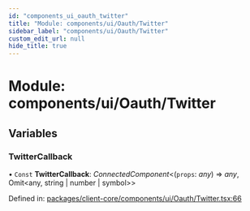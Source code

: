 ```yaml
---
id: "components_ui_oauth_twitter"
title: "Module: components/ui/Oauth/Twitter"
sidebar_label: "components/ui/Oauth/Twitter"
custom_edit_url: null
hide_title: true
---
```


# Module: components/ui/Oauth/Twitter

## Variables

### TwitterCallback

• `Const` **TwitterCallback**: *ConnectedComponent*<(`props`: *any*) => *any*, Omit<any, string \| number \| symbol\>\>

Defined in: [packages/client-core/components/ui/Oauth/Twitter.tsx:66](https://github.com/xr3ngine/xr3ngine/blob/66a84a950/packages/client-core/components/ui/Oauth/Twitter.tsx#L66)
